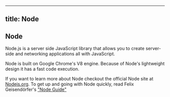 
 ---
 title: Node
 ---
 ## Node

Node.js is a server side JavaScript library that allows you to create server-side and networking applications all with JavaScript.

Node is built on Google Chrome's V8 engine. Because of Node's lightweight design it has a fast code execution.

If you want to learn more about Node checkout the official Node site at <a href="https://nodejs.org/en/about/" target="_blank" rel="nofollow"> Nodejs.org</a>. To get up and going with Node quickly, read Felix Geisendörfer's <a href='http://nodeguide.com/' target='_blank' rel='nofollow'>"Node Guide"</a>